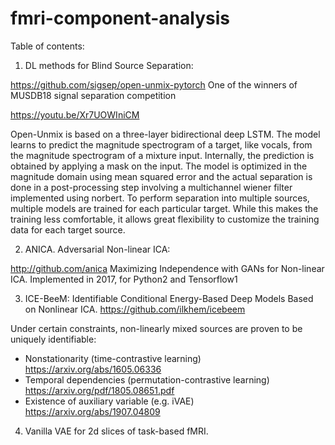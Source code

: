 # fmri-component-analysis

Table of contents:

1. DL methods for Blind Source Separation:

  https://github.com/sigsep/open-unmix-pytorch
  One of the winners of MUSDB18 signal separation competition
  
  https://youtu.be/Xr7UOWIniCM
  
Open-Unmix is based on a three-layer bidirectional deep LSTM. The model learns to predict the magnitude spectrogram of a target, like vocals, from the magnitude spectrogram of a mixture input. Internally, the prediction is obtained by applying a mask on the input. The model is optimized in the magnitude domain using mean squared error and the actual separation is done in a post-processing step involving a multichannel wiener filter implemented using norbert. To perform separation into multiple sources, multiple models are trained for each particular target. While this makes the training less comfortable, it allows great flexibility to customize the training data for each target source.
  
  
2. ANICA. Adversarial Non-linear ICA:

http://github.com/anica Maximizing Independence with GANs for Non-linear ICA. Implemented in 2017, for Python2 and Tensorflow1



3. ICE-BeeM: Identifiable Conditional Energy-Based Deep Models Based on Nonlinear ICA. https://github.com/ilkhem/icebeem

Under certain constraints, non-linearly mixed sources are proven to be uniquely identifiable:
 - Nonstationarity (time-contrastive learning)   https://arxiv.org/abs/1605.06336
 - Temporal dependencies (permutation-contrastive learning)     https://arxiv.org/pdf/1805.08651.pdf
 - Existence of auxiliary variable (e.g. iVAE)    https://arxiv.org/abs/1907.04809


4. Vanilla VAE for 2d slices of task-based fMRI.





